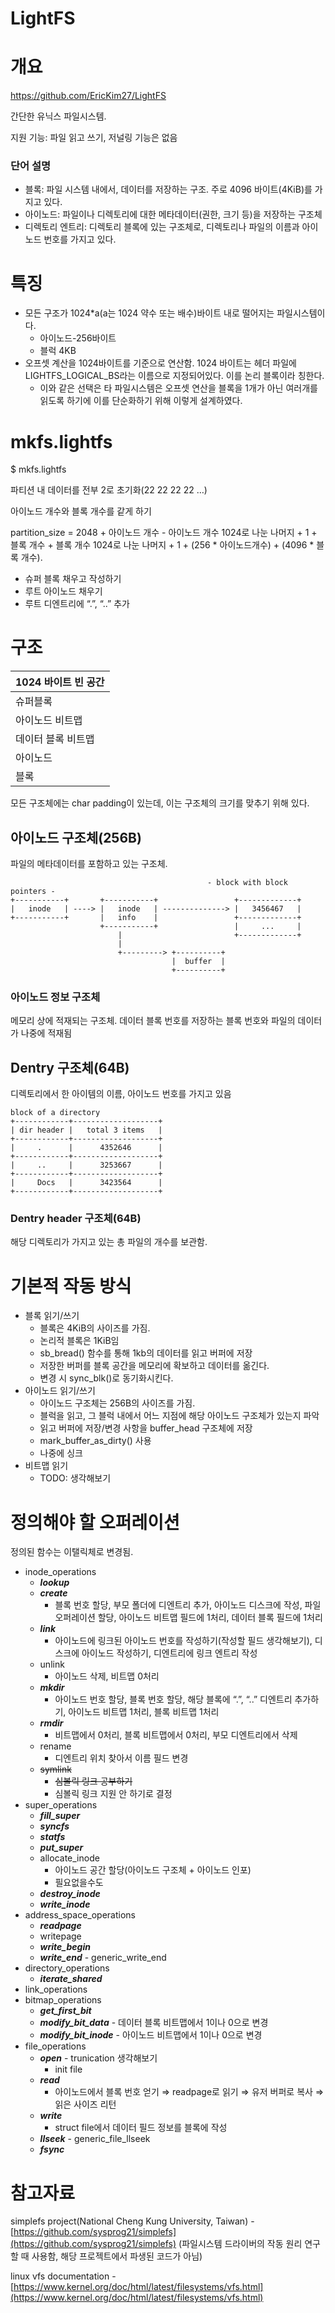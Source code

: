 # LightFS

# 개요

https://github.com/EricKim27/LightFS

간단한 유닉스 파일시스템.

지원 기능: 파일 읽고 쓰기, 저널링 기능은 없음

### 단어 설명

- 블록: 파일 시스템 내에서, 데이터를 저장하는 구조. 주로 4096 바이트(4KiB)를 가지고 있다.
- 아이노드: 파일이나 디렉토리에 대한 메타데이터(권한, 크기 등)을 저장하는 구조체
- 디렉토리 엔트리: 디렉토리 블록에 있는 구조체로, 디렉토리나 파일의 이름과 아이노드 번호를 가지고 있다.

# 특징

- 모든 구조가 1024*a(a는 1024 약수 또는 배수)바이트 내로 떨어지는 파일시스템이다.
    - 아이노드-256바이트
    - 블럭 4KB
- 오프셋 계산을 1024바이트를 기준으로 연산함. 1024 바이트는 헤더 파일에 LIGHTFS_LOGICAL_BS라는 이름으로 지정되어있다. 이를 논리 블록이라 칭한다.
    - 이와 같은 선택은 타 파일시스템은 오프셋 연산을 블록을 1개가 아닌 여러개를 읽도록 하기에 이를 단순화하기 위해 이렇게 설계하였다.

# mkfs.lightfs

$ mkfs.lightfs <dev>

파티션 내 데이터를 전부 2로 초기화(22 22 22 22 …)

아이노드 개수와 블록 개수를 같게 하기

partition_size = 2048 + 아이노드 개수 - 아이노드 개수 1024로 나눈 나머지 + 1 + 블록 개수 + 블록 개수 1024로 나눈 나머지 + 1 + (256 * 아이노드개수) + (4096 * 블록 개수). 

- 슈퍼 블록 채우고 작성하기
- 루트 아이노드 채우기
- 루트 디엔트리에 “.”, “..” 추가

# 구조

| 1024 바이트 빈 공간 |
| --- |
| 슈퍼블록 |
| 아이노드 비트맵 |
| 데이터 블록 비트맵 |
| 아이노드 |
| 블록 |

모든 구조체에는 char padding이 있는데, 이는 구조체의 크기를 맞추기 위해 있다.

## 아이노드 구조체(256B)

파일의 메타데이터를 포함하고 있는 구조체.

```
                                            - block with block pointers -
+-----------+       +-----------+                 +-------------+
|   inode   | ----> |   inode   | --------------> |   3456467   |
+-----------+       |   info    |                 +-------------+
                    +-----------+                 |     ...     |
                        |                         +-------------+
                        |
                        +---------> +----------+
                                    |  buffer  |
                                    +----------+
```

### 아이노드 정보 구조체

메모리 상에 적재되는 구조체. 데이터 블록 번호를 저장하는 블록 번호와 파일의 데이터가 나중에 적재됨

## Dentry 구조체(64B)

디렉토리에서 한 아이템의 이름, 아이노드 번호를 가지고 있음

```
block of a directory
+------------+-------------------+
| dir header |   total 3 items   |
+------------+-------------------+
|     .      |      4352646      |
+------------+-------------------+
|     ..     |      3253667      |
+------------+-------------------+
|     Docs   |      3423564      |
+------------+-------------------+
```

### Dentry header 구조체(64B)

해당 디렉토리가 가지고 있는 총 파일의 개수를 보관함. 

# 기본적 작동 방식

- 블록 읽기/쓰기
    - 블록은 4KiB의 사이즈를 가짐.
    - 논리적 블록은 1KiB임
    - sb_bread() 함수를 통해 1kb의 데이터를 읽고 버퍼에 저장
    - 저장한 버퍼를 블록 공간을 메모리에 확보하고 데이터를 옮긴다.
    - 변경 시 sync_blk()로 동기화시킨다.
- 아이노드 읽기/쓰기
    - 아이노드 구조체는 256B의 사이즈를 가짐.
    - 블럭을 읽고, 그 블럭 내에서 어느 지점에 해당 아이노드 구조체가 있는지 파악
    - 읽고 버퍼에 저장/변경 사항을 buffer_head 구조체에 저장
    - mark_buffer_as_dirty() 사용
    - 나중에 싱크
- 비트맵 읽기
    - TODO: 생각해보기

# 정의해야 할 오퍼레이션

정의된 함수는 이탤릭체로 변경됨.

- inode_operations
    - ***lookup***
    - ***create***
        - 블록 번호 할당, 부모 폴더에 디엔트리 추가, 아이노드 디스크에 작성, 파일 오퍼레이션 할당, 아이노드 비트맵 필드에 1처리, 데이터 블록 필드에 1처리
    - ***link***
        - 아이노드에 링크된 아이노드 번호를 작성하기(작성할 필드 생각해보기), 디스크에 아이노드 작성하기, 디엔트리에 링크 엔트리 작성
    - unlink
        - 아이노드 삭제, 비트맵 0처리
    - ***mkdir***
        - 아이노드 번호 할당, 블록 번호 할당, 해당 블록에 “.”, “..” 디엔트리 추가하기, 아이노드 비트맵 1처리, 블록 비트맵 1처리
    - ***rmdir***
        - 비트맵에서 0처리, 블록 비트맵에서 0처리, 부모 디엔트리에서 삭제
    - rename
        - 디엔트리 위치 찾아서 이름 필드 변경
    - ~~symlink~~
        - ~~심볼릭 링크 공부하기~~
        - 심볼릭 링크 지원 안 하기로 결정
- super_operations
    - ***fill_super***
    - ***syncfs***
    - ***statfs***
    - ***put_super***
    - allocate_inode
        - 아이노드 공간 할당(아이노드 구조체 + 아이노드 인포)
        - 필요없을수도
    - ***destroy_inode***
    - ***write_inode***
- address_space_operations
    - ***readpage***
    - writepage
    - ***write_begin***
    - ***write_end*** - generic_write_end
- directory_operations
    - ***iterate_shared***
- link_operations
- bitmap_operations
    - ***get_first_bit***
    - ***modify_bit_data*** - 데이터 블록 비트맵에서 1이나 0으로 변경
    - ***modify_bit_inode***  - 아이노드 비트맵에서 1이나 0으로 변경
- file_operations
    - ***open*** - trunication 생각해보기
        - init file
    - ***read***
        - 아이노드에서 블록 번호 얻기 ⇒ readpage로 읽기 ⇒ 유저 버퍼로 복사 ⇒ 읽은 사이즈 리턴
    - ***write***
        - struct file에서 데이터 필드 정보를 블록에 작성
    - ***llseek*** - generic_file_llseek
    - ***fsync***

# 참고자료

simplefs project(National Cheng Kung University, Taiwan) - [https://github.com/sysprog21/simplefs](https://github.com/sysprog21/simplefs) (파일시스템 드라이버의 작동 원리 연구할 때 사용함, 해당 프로젝트에서 파생된 코드가 아님)

linux vfs documentation - [https://www.kernel.org/doc/html/latest/filesystems/vfs.html](https://www.kernel.org/doc/html/latest/filesystems/vfs.html)

